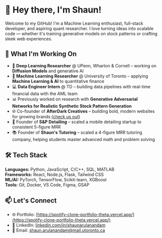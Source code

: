 # 👋 Hey there, I'm Shaun!

Welcome to my GitHub! I'm a Machine Learning enthusiast, full-stack developer, and aspiring quant researcher. I love turning ideas into scalable code — whether it's training generative models on stock patterns or crafting sleek web experiences.

## 🔭 What I'm Working On

- 🧪 **Deep Learning Researcher** @ UPenn, Wharton & Cornell – working on **Diffusion Models** and generative AI  
- 🧠 **Machine Learning Researcher** @ University of Toronto – applying **Machine Learning & AI** to quantitative finance  
- 💻 **Data Engineer Intern** @ TD – building data pipelines with real-time financial data with the AML team  
- 📊 Previously worked on research with **Generative Adversarial Networks for Realistic Synthetic Stock Pattern Generation**  
- 🌐 Co-founder of **AfterDark Creatives** – building bold, modern websites for growing brands [(check us out)](https://afterdark-creatives.vercel.app/) 
- 🚗 Founder of **S&P Detailing** – scaled a mobile detailing startup to consistent 5-figure MRR
- 📚 Founder of **Shaun's Tutoring** – scaled a 4-figure MRR tutoring company, helping students master advanced math and problem solving  

## 🛠️ Tech Stack

**Languages:** Python, JavaScript, C/C++, SQL, MATLAB  
**Frameworks:** React, Node.js, Flask, Tailwind CSS  
**ML/AI:** PyTorch, TensorFlow, Scikit-learn, XGBoost  
**Tools:** Git, Docker, VS Code, Figma, GSAP  

## 📫 Let's Connect

- 🌐 Portfolio: [https://spotify-clone-portfolio-theta.vercel.app/](https://spotify-clone-portfolio-theta.vercel.app/)  
- 💼 LinkedIn: [linkedin.com/in/shaunarulanandam](https://www.linkedin.com/in/shaun-arulanandam-85a43b266/)  
- 📧 Email: shaun.arulanandam@mail.utoronto.ca
